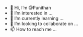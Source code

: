- 👋 Hi, I’m @Punithan
- 👀 I’m interested in ...
- 🌱 I’m currently learning ...
- 💞️ I’m looking to collaborate on ...
- 📫 How to reach me ...

<!---
Punithan/Punithan is a ✨ special ✨ repository because its `README.md` (this file) appears on your GitHub profile.
You can click the Preview link to take a look at your changes.
--->
